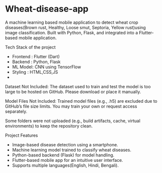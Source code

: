 # Wheat-disease-app
A machine learning based mobile application to detect wheat crop diseases(Brown rust, Healthy, Loose smut, Septoria, Yellow rust)using image classification. Built with Python, Flask, and integrated into a Flutter-based mobile application.

Tech Stack of the project 
- Frontend : Flutter (Dart)
- Backend : Python, Flask
- ML Model: CNN using TensorFlow
- Styling : HTML,CSS,JS
- 
Dataset Not Included:
The dataset used to train and test the model is too large to be hosted on GitHub. Please download or place it manually.

 Model Files Not Included:
Trained model files (e.g., .h5) are excluded due to GitHub’s file size limits. You may train your own or request access separately.

 Some folders were not uploaded (e.g., build artifacts, cache, virtual environments) to keep the repository clean.

 Project Features
-  Image-based disease detection using a smartphone.
-  Machine learning model trained to classify wheat diseases.
-  Python-based backend (Flask) for model handling.
-  Flutter-based mobile app for an intuitive user interface.
-  Supports multiple languages(English, Hindi, Bengali).
